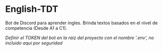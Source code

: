 # English-TDT
Bot de Discord para aprender ingles. Brinda textos basados en el nivel de competencia (Desde A1 a C1).

*Definir el TOKEN del bot en la raiz del proyecto con el nombre '.env', no incluido aqui por seguridad*
